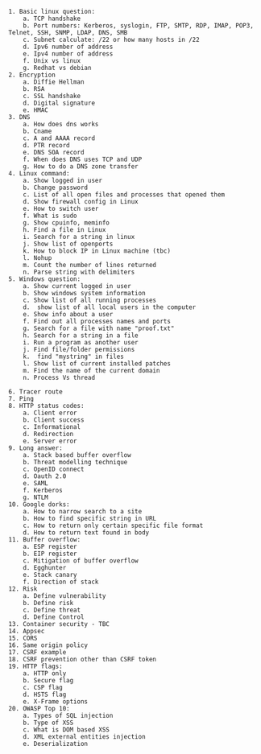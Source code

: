 
	1. Basic linux question: 
		a. TCP handshake
		b. Port numbers: Kerberos, syslogin, FTP, SMTP, RDP, IMAP, POP3, Telnet, SSH, SNMP, LDAP, DNS, SMB
		c. Subnet calculate: /22 or how many hosts in /22
		d. Ipv6 number of address 
		e. Ipv4 number of address 
		f. Unix vs linux
		g. Redhat vs debian 
	2. Encryption
		a. Diffie Hellman
		b. RSA 
		c. SSL handshake 
		d. Digital signature
		e. HMAC 
	3. DNS
		a. How does dns works 
		b. Cname
		c. A and AAAA record 
		d. PTR record
		e. DNS SOA record
		f. When does DNS uses TCP and UDP
		g. How to do a DNS zone transfer 
	4. Linux command: 
		a. Show logged in user
		b. Change password
		c. List of all open files and processes that opened them
		d. Show firewall config in Linux
		e. How to switch user 
		f. What is sudo
		g. Show cpuinfo, meminfo
		h. Find a file in Linux 
		i. Search for a string in linux
		j. Show list of openports 
		k. How to block IP in Linux machine (tbc)
		l. Nohup
		m. Count the number of lines returned
		n. Parse string with delimiters
	5. Windows question:
		a. Show current logged in user
		b. Show windows system information
		c. Show list of all running processes
		d.  show list of all local users in the computer
		e. Show info about a user
		f. Find out all processes names and ports 
		g. Search for a file with name "proof.txt"
		h. Search for a string in a file
		i. Run a program as another user 
		j. Find file/folder permissions
		k.  find "mystring" in files 
		l. Show list of current installed patches 
		m. Find the name of the current domain 
		n. Process Vs thread 
		
	6. Tracer route 
	7. Ping 
	8. HTTP status codes: 
		a. Client error
		b. Client success
		c. Informational
		d. Redirection 
		e. Server error 
	9. Long answer: 
		a. Stack based buffer overflow 
		b. Threat modelling technique 
		c. OpenID connect
		d. Oauth 2.0
		e. SAML
		f. Kerberos
		g. NTLM 
	10. Google dorks: 
		a. How to narrow search to a site 
		b. How to find specific string in URL
		c. How to return only certain specific file format
		d. How to return text found in body 
	11. Buffer overflow: 
		a. ESP register 
		b. EIP register 
		c. Mitigation of buffer overflow 
		d. Egghunter 
		e. Stack canary 
		f. Direction of stack 
	12. Risk
		a. Define vulnerability
		b. Define risk 
		c. Define threat 
		d. Define Control 
	13. Container security - TBC
	14. Appsec
	15. CORS
	16. Same origin policy
	17. CSRF example
	18. CSRF prevention other than CSRF token
	19. HTTP flags: 
		a. HTTP only
		b. Secure flag
		c. CSP flag 
		d. HSTS flag
		e. X-Frame options
	20. OWASP Top 10:
		a. Types of SQL injection
		b. Type of XSS
		c. What is DOM based XSS
		d. XML external entities injection
		e. Deserialization 
